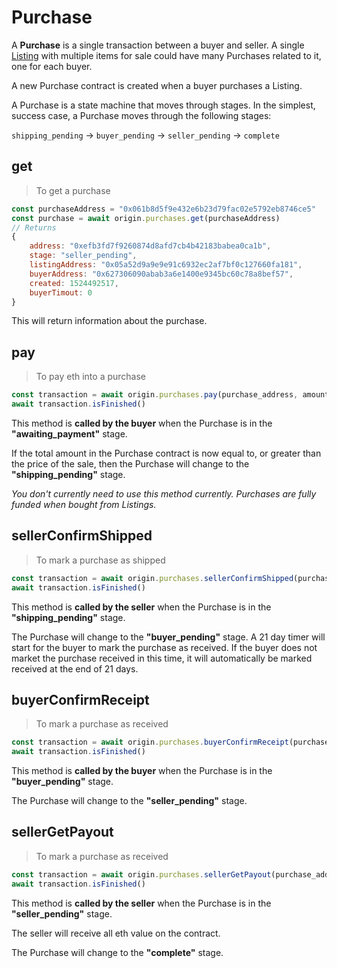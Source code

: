 # Purchase

A **Purchase** is a single transaction between a buyer and seller. A single [Listing](#listing) with multiple items for sale could have many Purchases related to it, one for each buyer.

A new Purchase contract is created when a buyer purchases a Listing. 

A Purchase is a state machine that moves through stages. In the simplest, success case, a Purchase moves through the following stages:

`shipping_pending` → `buyer_pending` → `seller_pending` → `complete`

## get

> To get a purchase

```javascript
const purchaseAddress = "0x061b8d5f9e432e6b23d79fac02e5792eb8746ce5"
const purchase = await origin.purchases.get(purchaseAddress)
// Returns 
{
	address: "0xefb3fd7f9260874d8afd7cb4b42183babea0ca1b",
	stage: "seller_pending",
	listingAddress: "0x05a52d9a9e9e91c6932ec2af7bf0c127660fa181",
	buyerAddress: "0x627306090abab3a6e1400e9345bc60c78a8bef57",
	created: 1524492517,
	buyerTimout: 0
}
```

This will return information about the purchase.

## pay

> To pay eth into a purchase

```javascript
const transaction = await origin.purchases.pay(purchase_address, amountWei)
await transaction.isFinished()
``` 

This method is **called by the buyer** when the Purchase is in the **"awaiting_payment"** stage.

If the total amount in the Purchase contract is now equal to, or greater than the price of the sale, then the Purchase will change to the **"shipping_pending"** stage.

_You don't currently need to use this method currently. Purchases are fully funded when bought from Listings._

## sellerConfirmShipped

> To mark a purchase as shipped

```javascript
const transaction = await origin.purchases.sellerConfirmShipped(purchase_address)
await transaction.isFinished()
```

This method is **called by the seller** when the Purchase is in the **"shipping_pending"** stage.

The Purchase will change to the **"buyer_pending"** stage. A 21 day timer will start for the buyer to mark the purchase as received. If the buyer does not market the purchase received in this time, it will automatically be marked received at the end of 21 days.

## buyerConfirmReceipt

> To mark a purchase as received

```javascript
const transaction = await origin.purchases.buyerConfirmReceipt(purchase_address)
await transaction.isFinished()
```

This method is **called by the buyer** when the Purchase is in the **"buyer_pending"** stage.

The Purchase will change to the **"seller_pending"** stage.

## sellerGetPayout

> To mark a purchase as received

```javascript
const transaction = await origin.purchases.sellerGetPayout(purchase_address)
await transaction.isFinished()
```

This method is **called by the seller** when the Purchase is in the **"seller_pending"** stage.

The seller will receive all eth value on the contract.

The Purchase will change to the **"complete"** stage.